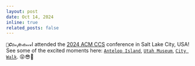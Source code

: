 ```yaml
---
layout: post
date: Oct 14, 2024
inline: true
related_posts: false
---
```


`💛𝑪𝑜𝓃𝒻𝑒𝓇𝑒𝓃𝒸𝓮`I attended the [2024 ACM CCS](https://www.sigsac.org/ccs/CCS2024/) conference in Salt Lake City, USA! See some of the excited moments here: [`Antelop Island`](/blog/2024/Antelope-Island/), [`Utah Museum`](/blog/2024/Utah-museum/), [`City Walk`](/blog/2024/Trip-2-SLC/). 😝😎🤠

<!-- `💜𝒫𝒶𝓅𝑒𝓇` `🩵𝒜𝔀𝒶𝓇𝒹` `🤍𝒮𝓮𝑟𝓋𝒾𝓬𝓮` `💛𝑪𝑜𝓃𝒻𝑒𝓇𝑒𝓃𝒸𝓮` -->
